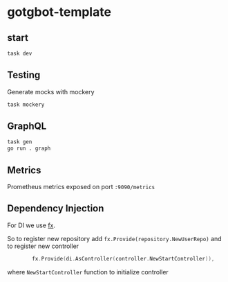 # gotgbot-template

## start

```sh
task dev
```

## Testing

Generate mocks with mockery

```sh
task mockery
```

## GraphQL

```sh
task gen
go run . graph
```

## Metrics

Prometheus metrics exposed on port `:9090/metrics`

## Dependency Injection

For DI we use [fx](https://github.com/uber-go/fx).

So to register new repository add `fx.Provide(repository.NewUserRepo)`
and to register new controller

```go
		fx.Provide(di.AsController(controller.NewStartController)),
```

where `NewStartController` function to initialize controller
